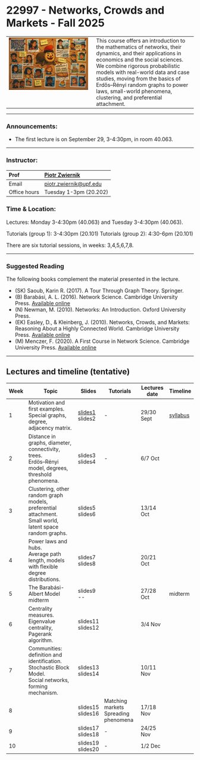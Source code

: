 # 22997 - Networks, Crowds and Markets - Fall 2025

<table>
<tr>
<td style="width:45%; vertical-align:top;">
  <img src="cover_image.png" alt="Course cover" width="100%">
</td>
<td style="width:55%; vertical-align:top; padding-left:15px;">
  This course offers an introduction to the mathematics of networks, their dynamics, and their applications in economics and the social sciences. We combine rigorous probabilistic models with real-world data and case studies, moving from the basics of Erdős–Rényi random graphs to power laws, small-world phenomena, clustering, and preferential attachment.
</td>
</tr>
</table>

***

### Announcements:
- The first lecture is on September 29, 3-4:30pm, in room 40.063. 

***

### Instructor:

| Prof |  [Piotr Zwiernik](https://pzwiernik.github.io/) |
| :--- | :--- |
| Email | piotr.zwiernik@upf.edu |
| Office hours | Tuesday 1-3pm (20.202) |


### Time & Location:


Lectures: Monday 3-4:30pm (40.063) and Tuesday 3-4:30pm (40.063).

Tutorials (group 1): 3-4:30pm (20.101)
Tutorials (group 2): 4:30-6pm (20.101)

There are six tutorial sessions, in weeks: 3,4,5,6,7,8. 

***

### Suggested Reading
The following books complement the material presented in the lecture.


* (SK) Saoub, Karin R. (2017). A Tour Through Graph Theory. Springer.
* (B) Barabási, A. L. (2016). Network Science. Cambridge University Press. [Available online](https://networksciencebook.com/)
* (N) Newman, M. (2010). Networks: An Introduction. Oxford University Press.
* (EK) Easley, D., & Kleinberg, J. (2010). Networks, Crowds, and Markets: Reasoning About a Highly Connected World. Cambridge University Press. [Available online](https://www.cs.cornell.edu/home/kleinber/networks-book/networks-book.pdf)
* (M) Menczer, F. (2020). A First Course in Network Science. Cambridge University Press. [Available online](https://cambridgeuniversitypress.github.io/FirstCourseNetworkScience/)


***

## Lectures and timeline (tentative)

| Week | Topic  | Slides | Tutorials | Lectures date  | Timeline |
| --- |  --- | --- | --- | --- | --- | 
| 1 | Motivation and first examples. <br> Special graphs, degree, adjacency matrix.  | [slides1](./slides/lecture1.pdf)  <br> slides2| - |  29/30 Sept | [syllabus]() |
| 2 | Distance in graphs, diameter, connectivity, trees. <br> Erdös–Rényi model, degrees, threshold phenomena. | slides3 <br> slides4 | - | 6/7 Oct | |
| 3 | Clustering, other random graph models, preferential attachment.<br> Small world, latent space random graphs.| slides5 <br> slides6| | 13/14 Oct |   |
| 4 |  Power laws and hubs. <br> Average path length, models with flexible degree distributions.  | slides7 <br> slides8|  | 20/21 Oct |  |
| 5 | The Barabási-Albert Model <br> midterm|slides9 <br> -- | | 27/28 Oct | midterm|  |
| 6 | Centrality measures.<br>Eigenvalue centrality, Pagerank algorithm.  | slides11 <br> slides12| | 3/4 Nov|  |
| 7 | Communities: definition and identification. Stochastic Block Model. <br> Social networks, forming mechanism. | slides13 <br> slides14|  | 10/11 Nov |  |
| 8 |  | slides15 <br> slides16| Matching markets <br> Spreading phenomena| 17/18 Nov|  |
| 9 |   | slides17 <br> slides18| - | 24/25 Nov| |
| 10 | |slides19 <br> slides20 | - | 1/2 Dec| |
